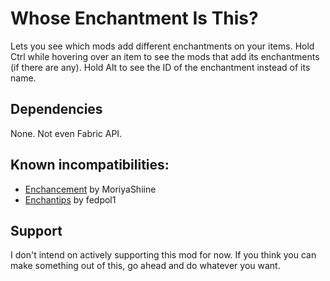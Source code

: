 # Whose Enchantment Is This?

Lets you see which mods add different enchantments on your
items. Hold Ctrl while hovering over an item to see the mods
that add its enchantments (if there are any). Hold Alt to see
the ID of the enchantment instead of its name.

## Dependencies
None. Not even Fabric API.

## Known incompatibilities:
- [Enchancement](https://modrinth.com/mod/enchancement) by MoriyaShiine
- [Enchantips](https://modrinth.com/mod/enchantips) by fedpol1

## Support
I don't intend on actively supporting this mod for now. If you think
you can make something out of this, go ahead and do whatever you want.